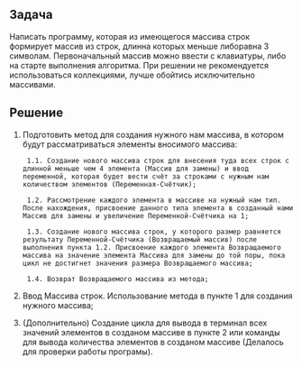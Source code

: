 ## Задача
Написать программу, которая из имеющегося массива строк формирует массив из строк, длинна которых меньше либоравна 3 символам. Первоначальный массив можно ввести с клавиатуры, либо на старте выполнения алгоритма. При решении не рекомендуется использоваться коллекциями, лучше обойтись исключительно массивами.
## Решение
1. Подготовить метод для создания нужного нам массива, в котором будут рассматриваться элементы вносимого массива:

        1.1. Создание нового массива строк для внесения туда всех строк с длинной меньше чем 4 элемента (Массив для замены) и ввод переменной, которая будет вести счёт за строками с нужным нам количеством элементов (Переменная-Счётчик);
    
        1.2. Рассмотрение каждого элемента в массиве на нужный нам тип. После нахождения, присвоение данного типа элемента в созданный нами Массив для замены и увеличение Переменной-Счётчика на 1;

        1.3. Создание нового массива строк, у которого размер равняется результату Переменной-Счётчика (Возвращаемый массив) после выполнения пункта 1.2. Присвоение каждого элемента Возвращаемого массива на значение элемента Массива для замены до той поры, пока цикл не достигнет значения размера Возвращаемого массива;

        1.4. Возврат Возвращаемого массива из метода;

2. Ввод Массива строк. Использование метода в пункте 1 для создания нужного массива;

3. (Дополнительно) Создание цикла для вывода в терминал всех значений элементов в созданом массиве в пункте 2 или команды для вывода количества элементов в созданом массиве (Делалось для проверки работы програмы).

